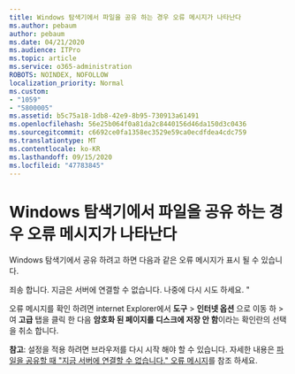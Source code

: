 ```yaml
---
title: Windows 탐색기에서 파일을 공유 하는 경우 오류 메시지가 나타난다
ms.author: pebaum
author: pebaum
ms.date: 04/21/2020
ms.audience: ITPro
ms.topic: article
ms.service: o365-administration
ROBOTS: NOINDEX, NOFOLLOW
localization_priority: Normal
ms.custom:
- "1059"
- "5800005"
ms.assetid: b5c75a18-1db8-42e9-8b95-730913a61491
ms.openlocfilehash: 56e25b064f0a81da2c8440156d46da150d3c0436
ms.sourcegitcommit: c6692ce0fa1358ec3529e59ca0ecdfdea4cdc759
ms.translationtype: MT
ms.contentlocale: ko-KR
ms.lasthandoff: 09/15/2020
ms.locfileid: "47783845"
---
```

# <a name="error-message-when-sharing-files-from-windows-explorer"></a>Windows 탐색기에서 파일을 공유 하는 경우 오류 메시지가 나타난다

Windows 탐색기에서 공유 하려고 하면 다음과 같은 오류 메시지가 표시 될 수 있습니다.
  
죄송 합니다. 지금은 서버에 연결할 수 없습니다. 나중에 다시 시도 하세요. "
  
오류 메시지를 확인 하려면 internet Explorer에서 **도구** \> **인터넷 옵션** 으로 이동 하 \> 여 **고급** 탭을 클릭 한 다음 **암호화 된 페이지를 디스크에 저장 안 함**이라는 확인란의 선택을 취소 합니다.
  
 **참고**: 설정을 적용 하려면 브라우저를 다시 시작 해야 할 수 있습니다. 자세한 내용은 [파일을 공유할 때 "지금 서버에 연결할 수 없습니다." 오류 메시지](https://go.microsoft.com/fwlink/?linkid=2022914)를 참조 하세요.
  